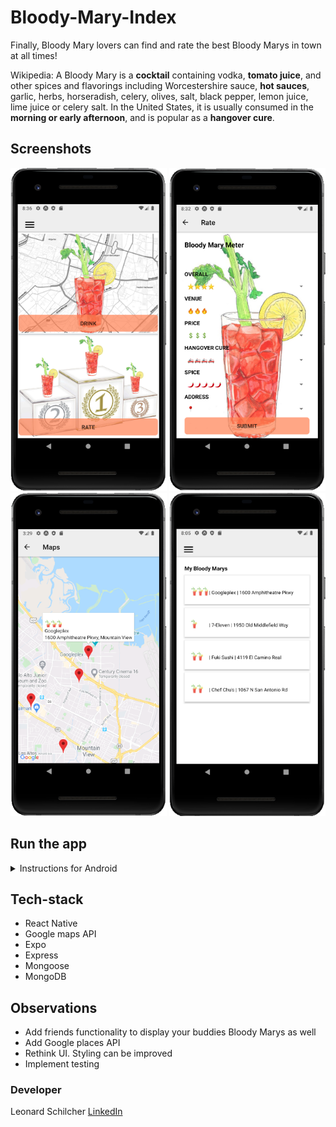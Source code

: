 # Bloody-Mary-Index

Finally, Bloody Mary lovers can find and rate the best Bloody Marys in town at all times!

Wikipedia: A Bloody Mary is a **cocktail** containing vodka, **tomato juice**, and other spices and flavorings including Worcestershire sauce, **hot sauces**, garlic, herbs, horseradish, celery, olives, salt, black pepper, lemon juice, lime juice or celery salt. In the United States, it is usually consumed in the **morning or early afternoon**, and is popular as a **hangover cure**.

## Screenshots
<div align='center'>
  <img src="assets/home.png" alt="user login" width="250" height="517">
  <img src="assets/BmRatingPage.png" alt="user event list" width="250" height="517">
</div>

<div align='center'>
  <img src="assets/BmMap.png" alt="user event confirmed" width="250" height="517">
  <img src="assets/personalBmPage.png" alt="user event confirmed" width="250" height="517">
</div>

## Run the app
<details>
<summary>Instructions for Android</summary>

- **1. Fork and clone the repository.**
- **2. Run "npm install" from the project directory (root)**
- **3. Run "expo install" from the project directory (root)**
- **4. Get an API key for Google maps**<br>
   You can follow this tutorial if you haven't done this before: https://developers.google.com/maps/documentation/javascript/get-api-key
   Once you have the key, you can find the app.json file and paste it into the "apiKey" property of the android object.
- **5. Install Android Studio so you can run the app on a virtual device.**
- **6. Run "nodemon" in /server.**
- **7. Run "npm start" in project folder (root).**
</details>

## Tech-stack
* React Native
* Google maps API
* Expo
* Express
* Mongoose
* MongoDB

## Observations
* Add friends functionality to display your buddies Bloody Marys as well
* Add Google places API
* Rethink UI. Styling can be improved
* Implement testing

### Developer
Leonard Schilcher [LinkedIn](https://www.linkedin.com/in/leonard-schilcher/)
